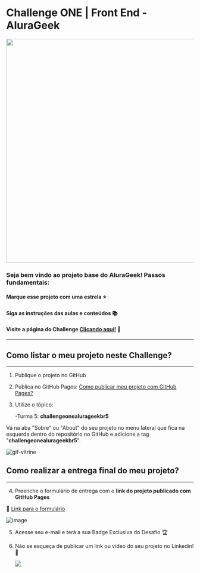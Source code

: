 # Challenge ONE | Front End - AluraGeek

<p align="center" >
     <img width="600" heigth="600" src="https://user-images.githubusercontent.com/91544872/153613540-e40cf007-c8ee-4b30-b4b9-e164e9cef239.png">
</p>

### Seja bem vindo ao projeto base do AluraGeek! Passos fundamentais:

#### Marque esse projeto com uma estrela ⭐
#### Siga as instruções das aulas e conteúdos 📚
#### Visite a página do Challenge [Clicando aqui!](https://www.alura.com.br/challenges/oracle-one-front-end/alurageek) 📃
---

## Como listar o meu projeto neste Challenge?
---

1) Publique o projeto no GitHub
2) Publica no GitHub Pages: [Como publicar meu projeto com GitHub Pages?](https://docs.github.com/pt/pages/getting-started-with-github-pages/creating-a-github-pages-site) 
3) Utilize o tópico:
 
     -Turma 5: **challengeonealurageekbr5**
     
Vá na aba "Sobre" ou "About" do seu projeto no menu lateral que fica na esquerda dentro do repositório no GitHub e adicione a tag "**challengeonealurageekbr5**".

![gif-vitrine](https://user-images.githubusercontent.com/91544872/153601047-62aee6cb-e3cf-42b3-92c3-7130c996113f.gif)

## Como realizar a entrega final do meu projeto?
---

4) Preenche o formulário de entrega com o **link do projeto publicado com GitHub Pages**

🔹 [Link para o formulário](https://lp.alura.com.br/alura-latam-entrega-challenge-one-portugues-front-end)

![image](https://user-images.githubusercontent.com/92184087/208179699-a9fc5b9e-c9b5-4dab-a711-43ddfbcd00d0.png)


5) Acesse seu e-mail e terá a sua Badge Exclusiva do Desafio 🏆
6) Não se esqueça de publicar um link ou vídeo do seu projeto no Linkedin! 🏁

    <a href="https://www.linkedin.com/company/alura-latam/mycompany/" target="_blank"><img src="https://img.shields.io/badge/-LinkedIn-%230077B5?style=for-the-badge&logo=linkedin&logoColor=white" target="_blank"></a>    

